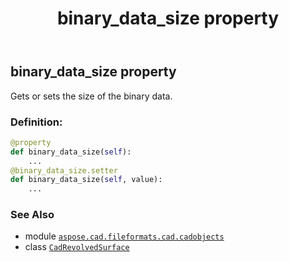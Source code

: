 ﻿---
title: binary_data_size property
second_title: Aspose.CAD for Python via .NET API References
description: 
type: docs
weight: 130
url: /python-net/aspose.cad.fileformats.cad.cadobjects/cadrevolvedsurface/binary_data_size/
is_root: false
---

## binary_data_size property


Gets or sets the size of the binary data.
### Definition:
```python
@property
def binary_data_size(self):
    ...
@binary_data_size.setter
def binary_data_size(self, value):
    ...
```

### See Also
* module [`aspose.cad.fileformats.cad.cadobjects`](../../)
* class [`CadRevolvedSurface`](/cad/python-net/aspose.cad.fileformats.cad.cadobjects/cadrevolvedsurface)
